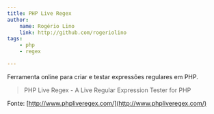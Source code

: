 ```yaml
---
title: PHP Live Regex
author:
    name: Rogério Lino
    link: http://github.com/rogeriolino
tags:
    - php
    - regex

---
```


Ferramenta online para criar e testar expressões regulares em PHP.

>PHP Live Regex - A Live Regular Expression Tester for PHP

Fonte: [http://www.phpliveregex.com/](http://www.phpliveregex.com/)
